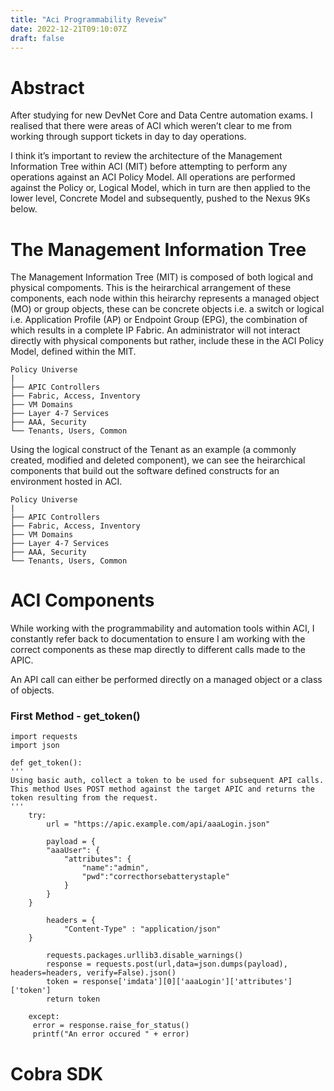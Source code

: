```yaml
---
title: "Aci Programmability Reveiw"
date: 2022-12-21T09:10:07Z
draft: false
---
```


# Abstract

After studying for new DevNet Core and Data Centre automation exams. I realised that there were areas of ACI which weren’t clear to me from working through support tickets in day to day operations.

I think it’s important to review the architecture of the Management Information Tree within ACI (MIT) before attempting to perform any operations against an ACI Policy Model. All operations are performed against the Policy or, Logical Model, which in turn are then applied to the lower level, Concrete Model and subsequently, pushed to the Nexus 9Ks below.

# The Management Information Tree

The Management Information Tree (MIT) is composed of both logical and physical compoments. This is the heirarchical arrangement of these components, each node within this heirarchy represents a managed object (MO) or group objects, these can be concrete objects i.e. a switch or logical i.e. Application Profile (AP) or Endpoint Group (EPG), the combination of which results in a complete IP Fabric. An administrator will not interact directly with physical components but rather, include these in the ACI Policy Model, defined within the MIT.

```
Policy Universe
|
├── APIC Controllers
├── Fabric, Access, Inventory
├── VM Domains
├── Layer 4-7 Services
├── AAA, Security 
└── Tenants, Users, Common
```

Using the logical construct of the Tenant as an example (a commonly created, modified and deleted component), we can see the heirarchical components that build out the software defined constructs for an environment hosted in ACI.

```
Policy Universe
|
├── APIC Controllers
├── Fabric, Access, Inventory
├── VM Domains
├── Layer 4-7 Services
├── AAA, Security 
└── Tenants, Users, Common
```

# ACI Components

While working with the programmability and automation tools within ACI, I constantly refer back to documentation to ensure I am working with the correct components as these map directly to different calls made to the APIC.

An API call can either be performed directly on a managed object or a class of objects.

### First Method - get_token()

```
import requests
import json

def get_token():
''' 
Using basic auth, collect a token to be used for subsequent API calls. This method Uses POST method against the target APIC and returns the token resulting from the request.
'''
    try:
        url = "https://apic.example.com/api/aaaLogin.json"

        payload = {
        "aaaUser": {
            "attributes": {
                "name":"admin",
                "pwd":"correcthorsebatterystaple"
            }
        }
    }

        headers = {
            "Content-Type" : "application/json"
    }
    
        requests.packages.urllib3.disable_warnings()
        response = requests.post(url,data=json.dumps(payload), headers=headers, verify=False).json()
        token = response['imdata'][0]['aaaLogin']['attributes']['token']
        return token
    
    except:
     error = response.raise_for_status()
     printf("An error occured " + error)
```

# Cobra SDK